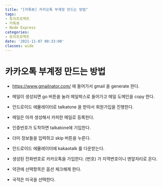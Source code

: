 ```yaml
---
title: "[카톡봇] 카카오톡 부계정 만드는 방법"
tags:
- 토이프로젝트
- 카톡봇
- Node Express
categories:
- 토이프로젝트
date: '2021-11-07 00:33:00'
classes: wide
---
```


# 카카오톡 부계정 만드는 방법
- https://www.gmailnator.com/ 에 들어가서 gmail 을 generate 한다.
- 메일이 생성되면 go 버튼을 눌러 메일박스로 들어가고 메일 도메인을 copy 한다.

- 안드로이드 에뮬레이터로 talkatone 을 받아서 회원가입을 진행한다.

- 메일은 아까 생성해서 카피한 메일로 등록한다.

- 인증번호가 도착하면 talkatone에 기입한다.

- 더미 정보들을 입력하고 skip 버튼을 누른다.

- 안드로이드 에뮬레이터에 kakaotalk 를 다운받는다.

- 생성된 전화번호로 카카오톡을 가입한다. (번호) 가 지역번호이니 맨앞자리로 온다.

- 약관에 선택항목은 옵션 체크해제 한다.

- 국적은 미국을 선택한다.
